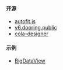#### 开源
- [autofit.js](https://auto-plugin.github.io/autofit.js/)
- [v6.dooring.public](https://github.com/MrXujiang/v6.dooring.public)
- [cola-designer](https://github.com/colaiven/cola-designer)

#### 示例
- [BigDataView](https://github.com/iGaoWei/BigDataView)
